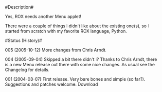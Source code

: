 #Description#

Yes, ROX needs another Menu applet!

There were a couple of things I didn't like about the existing one(s), so I started from scratch with my favorite ROX language, Python.

#Status (History)#

005 (2005-10-12) More changes from Chris Arndt.

004 (2005-09-04) Skipped a bit there didn't I?
Thanks to Chris Arndt, there is a new Menu release out there with some nice changes. As usual see the Changelog for details.

001 (2004-08-07) First release. Very bare bones and simple (so far?). Suggestions and patches welcome.
Download
